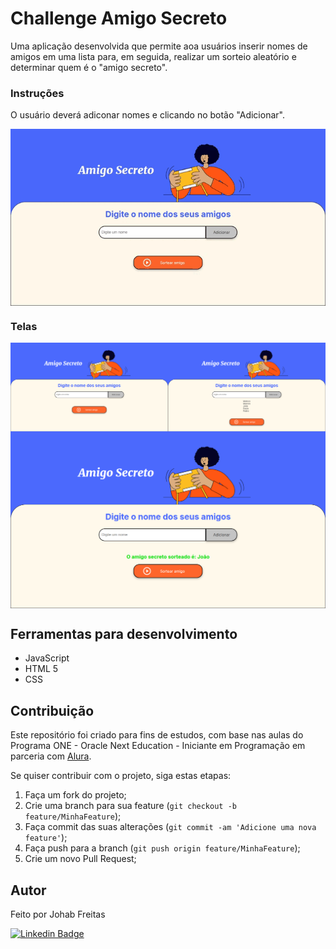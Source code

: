 # Challenge Amigo Secreto
Uma aplicação desenvolvida que permite aoa usuários inserir nomes de amigos em uma lista para, em seguida, realizar um sorteio aleatório e determinar quem é o "amigo secreto".

### Instruções
O usuário deverá adiconar nomes e clicando no botão "Adicionar".
<div style="display: flex;" aling="center">
	<img src="img/apresentacao.gif" alt="Apresentacao" style="width:100%;">
</div>

### Telas
<div style="display: flex;" aling="center">
	<img src="img/tela1.png" alt="Tela 1" style="width: 50%;">
	<img src="img/tela2.png" alt="Tela 2" style="width: 50%;">
</div>

<div style="display: flex;" aling="center">
	<img src="img/tela3.png" alt="Tela 3" style="width: 100%;">
</div>

## Ferramentas para desenvolvimento
- JavaScript
- HTML 5
- CSS

## Contribuição
Este repositório foi criado para fins de estudos, com base nas aulas do Programa ONE - Oracle Next Education -  Iniciante em Programação em parceria com [Alura](https://cursos.alura.com.br/).

Se quiser contribuir com o projeto, siga estas etapas:

1. Faça um fork do projeto;
2. Crie uma branch para sua feature (`git checkout -b feature/MinhaFeature`);
3. Faça commit das suas alterações (`git commit -am 'Adicione uma nova feature'`);
4. Faça push para a branch (`git push origin feature/MinhaFeature`);
5. Crie um novo Pull Request;

## Autor
Feito por Johab Freitas

[![Linkedin Badge](https://img.shields.io/badge/-Johab-blue?style=flat-square&logo=Linkedin&logoColor=white&link=https://www.linkedin.com/in/johabfreitas/)](https://www.linkedin.com/in/johabfreitas/)